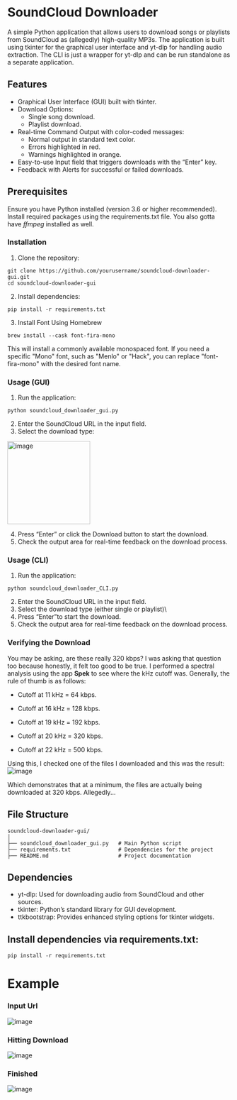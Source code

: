 # SoundCloud Downloader

A simple Python application that allows users to download songs or playlists from SoundCloud as (allegedly) high-quality MP3s. The application is built using tkinter for the graphical user interface and yt-dlp for handling audio extraction. The CLI is just a wrapper for yt-dlp and can be run standalone as a separate application.

## Features

* Graphical User Interface (GUI) built with tkinter.
* Download Options:
  * Single song download.
  * Playlist download.
* Real-time Command Output with color-coded messages:
  * Normal output in standard text color.
  * Errors highlighted in red.
  * Warnings highlighted in orange.
* Easy-to-use Input field that triggers downloads with the “Enter” key.
* Feedback with Alerts for successful or failed downloads.

## Prerequisites

Ensure you have Python installed (version 3.6 or higher recommended). Install required packages using the requirements.txt file. You also gotta have *ffmpeg* installed as well.

### Installation

1. Clone the repository:
```
git clone https://github.com/yourusername/soundcloud-downloader-gui.git
cd soundcloud-downloader-gui
```

2.	Install dependencies:
```
pip install -r requirements.txt
```
3. Install Font Using Homebrew
```
brew install --cask font-fira-mono
```
This will install a commonly available monospaced font. If you need a specific "Mono" font, such as "Menlo" or "Hack", you can replace "font-fira-mono" with the desired font name.
### Usage (GUI)

1.	Run the application:
```
python soundcloud_downloader_gui.py
```
2.	Enter the SoundCloud URL in the input field.
3.	Select the download type:
<img width="187" alt="image" src="https://github.com/user-attachments/assets/40d0ee3f-8e99-4bd0-b863-55ac7c4fae27">

4.	Press “Enter” or click the Download button to start the download.
5.	Check the output area for real-time feedback on the download process.
### Usage (CLI)
1. Run the application:
```
python soundcloud_downloader_CLI.py
```
2.	Enter the SoundCloud URL in the input field.
3.	Select the download type (either single or playlist)\
4.	Press “Enter”to start the download.
5.	Check the output area for real-time feedback on the download process.

### Verifying the Download
You may be asking, are these really 320 kbps? I was asking that question too because honestly, it felt too good to be true. I performed a spectral analysis using the app **Spek** to see where the kHz cutoff was.
Generally, the rule of thumb is as follows:
* Cutoff at 11 kHz = 64 kbps.

* Cutoff at 16 kHz = 128 kbps.

* Cutoff at 19 kHz = 192 kbps.

* Cutoff at 20 kHz = 320 kbps.

* Cutoff at 22 kHz = 500 kbps.

Using this, I checked one of the files I downloaded and this was the result:
![image](https://github.com/user-attachments/assets/97439c4f-70a9-42a0-a0d1-926e167d58f6)

Which demonstrates that at a minimum, the files are actually being downloaded at 320 kbps. Allegedly...
## File Structure
```
soundcloud-downloader-gui/
│
├── soundcloud_downloader_gui.py   # Main Python script
├── requirements.txt               # Dependencies for the project
├── README.md                      # Project documentation
```
## Dependencies

* yt-dlp: Used for downloading audio from SoundCloud and other sources.
* tkinter: Python’s standard library for GUI development.
* ttkbootstrap: Provides enhanced styling options for tkinter widgets.

## Install dependencies via requirements.txt:
```
pip install -r requirements.txt
```
# Example
### Input Url
![image](https://github.com/user-attachments/assets/90e98b32-3df3-4240-8352-f0277001ad23)
### Hitting Download
![image](https://github.com/user-attachments/assets/07564e8f-d56b-41cd-b4eb-6589c7c5ea16)
### Finished
![image](https://github.com/user-attachments/assets/98a2d9c9-bad0-4aad-ad84-17f132118d63)
